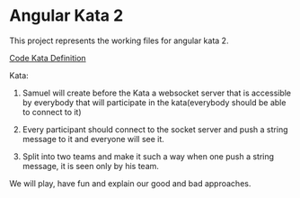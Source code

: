 # Angular Kata 2

This project represents the working files for angular kata 2.

[Code Kata Definition](http://codekata.com/)

Kata:

1. Samuel will create before the Kata a websocket server that is accessible by everybody that will participate in the kata(everybody should be able to connect to it)

2. Every participant should connect to the socket server and push a string message to it and everyone will see it.

3. Split into two teams and make it such a way when one push a string message, it is seen only by his team.

We will play, have fun and explain our good and bad approaches.

